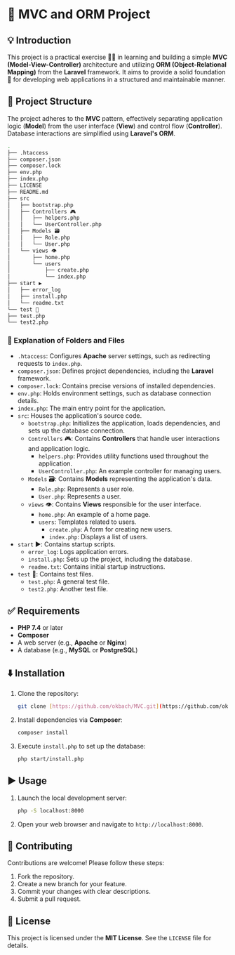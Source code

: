# 🚀 MVC and ORM Project

## 💡 Introduction

This project is a practical exercise 👨‍💻 in learning and building a simple **MVC (Model-View-Controller)** architecture and utilizing **ORM (Object-Relational Mapping)** from the **Laravel** framework. It aims to provide a solid foundation 💪 for developing web applications in a structured and maintainable manner.

## 📂 Project Structure

The project adheres to the **MVC** pattern, effectively separating application logic (**Model**) from the user interface (**View**) and control flow (**Controller**). Database interactions are simplified using **Laravel's ORM**.
```bash
.
├── .htaccess
├── composer.json
├── composer.lock
├── env.php
├── index.php
├── LICENSE
├── README.md
├── src
│   ├── bootstrap.php
│   ├── Controllers 🎮
│   │   ├── helpers.php
│   │   └── UserController.php
│   ├── Models 🗃️
│   │   ├── Role.php
│   │   └── User.php
│   └── views 👁️
│       ├── home.php
│       └── users
│           ├── create.php
│           └── index.php
├── start ▶️
│   ├── error_log
│   ├── install.php
│   └── readme.txt
└── test 🧪
├── test.php
└── test2.php
```

### 📝 Explanation of Folders and Files

*   `.htaccess`: Configures **Apache** server settings, such as redirecting requests to `index.php`.
*   `composer.json`: Defines project dependencies, including the **Laravel** framework.
*   `composer.lock`: Contains precise versions of installed dependencies.
*   `env.php`: Holds environment settings, such as database connection details.
*   `index.php`: The main entry point for the application.
*   `src`: Houses the application's source code.
    *   `bootstrap.php`: Initializes the application, loads dependencies, and sets up the database connection.
    *   `Controllers` 🎮: Contains **Controllers** that handle user interactions and application logic.
        *   `helpers.php`: Provides utility functions used throughout the application.
        *   `UserController.php`: An example controller for managing users.
    *   `Models` 🗃️: Contains **Models** representing the application's data.
        *   `Role.php`: Represents a user role.
        *   `User.php`: Represents a user.
    *   `views` 👁️: Contains **Views** responsible for the user interface.
        *   `home.php`: An example of a home page.
        *   `users`: Templates related to users.
            *   `create.php`: A form for creating new users.
            *   `index.php`: Displays a list of users.
*   `start` ▶️: Contains startup scripts.
    *   `error_log`: Logs application errors.
    *   `install.php`: Sets up the project, including the database.
    *   `readme.txt`: Contains initial startup instructions.
*   `test` 🧪: Contains test files.
    *   `test.php`: A general test file.
    *   `test2.php`: Another test file.

## ✅ Requirements

*   **PHP 7.4** or later
*   **Composer**
*   A web server (e.g., **Apache** or **Nginx**)
*   A database (e.g., **MySQL** or **PostgreSQL**)

## ⬇️ Installation

1.  Clone the repository:

    ```bash
    git clone [https://github.com/okbach/MVC.git](https://github.com/okbach/MVC.git)
    ```
2.  Install dependencies via **Composer**:

    ```bash
    composer install
    ```
3.  Execute `install.php` to set up the database:

    ```bash
    php start/install.php
    ```

## ▶️ Usage

1.  Launch the local development server:

    ```bash
    php -S localhost:8000
    ```
2.  Open your web browser and navigate to `http://localhost:8000`.

## 🤝 Contributing

Contributions are welcome! Please follow these steps:

1.  Fork the repository.
2.  Create a new branch for your feature.
3.  Commit your changes with clear descriptions.
4.  Submit a pull request.

## 📜 License

This project is licensed under the **MIT License**. See the `LICENSE` file for details.


